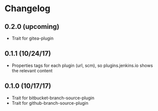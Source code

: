 # Changelog

## 0.2.0 (upcoming)

* Trait for gitea-plugin

## 0.1.1 (10/24/17)

* Properties tags for each plugin (url, scm), so plugins.jenkins.io shows the relevant content

## 0.1.0 (10/17/17)

* Trait for bitbucket-branch-source-plugin
* Trait for github-branch-source-plugin